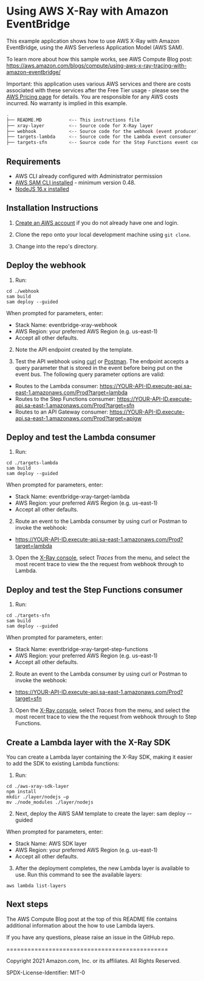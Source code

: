 # Using AWS X-Ray with Amazon EventBridge

This example application shows how to use AWS X-Ray with Amazon EventBridge, using the AWS Serverless Application Model (AWS SAM).

To learn more about how this sample works, see AWS Compute Blog post: https://aws.amazon.com/blogs/compute/using-aws-x-ray-tracing-with-amazon-eventbridge/

Important: this application uses various AWS services and there are costs associated with these services after the Free Tier usage - please see the [AWS Pricing page](https://aws.amazon.com/pricing/) for details. You are responsible for any AWS costs incurred. No warranty is implied in this example.

```bash
.
├── README.MD          <-- This instructions file
├── xray-layer         <-- Source code for X-Ray layer
├── webhook            <-- Source code for the webhook (event producer)
├── targets-lambda     <-- Source code for the Lambda event consumer
├── targets-sfn        <-- Source code for the Step Functions event consumer
```

## Requirements

* AWS CLI already configured with Administrator permission
* [AWS SAM CLI installed](https://docs.aws.amazon.com/serverless-application-model/latest/developerguide/serverless-sam-cli-install.html) - minimum version 0.48.
* [NodeJS 16.x installed](https://nodejs.org/en/download/)

## Installation Instructions

1. [Create an AWS account](https://portal.aws.amazon.com/gp/aws/developer/registration/index.html) if you do not already have one and login.

1. Clone the repo onto your local development machine using `git clone`.

1. Change into the repo's directory.

## Deploy the webhook

1. Run:

```
cd ./webhook
sam build
sam deploy --guided
```
When prompted for parameters, enter:
- Stack Name: eventbridge-xray-webhook
- AWS Region: your preferred AWS Region (e.g. us-east-1)
- Accept all other defaults.

2. Note the API endpoint created by the template.

3. Test the API webhook using [curl](https://curl.se/) or [Postman](https://www.postman.com/). The endpoint accepts a query parameter that is stored in the event before being put on the event bus. The following query parameter options are valid:

- Routes to the Lambda consumer: https://YOUR-API-ID.execute-api.sa-east-1.amazonaws.com/Prod?target=lambda
- Routes to the Step Functions consumer: https://YOUR-API-ID.execute-api.sa-east-1.amazonaws.com/Prod?target=sfn
- Routes to an API Gateway consumer: https://YOUR-API-ID.execute-api.sa-east-1.amazonaws.com/Prod?target=apigw

## Deploy and test the Lambda consumer

1. Run:

```
cd ./targets-lambda
sam build
sam deploy --guided
```
When prompted for parameters, enter:
- Stack Name: eventbridge-xray-target-lambda
- AWS Region: your preferred AWS Region (e.g. us-east-1)
- Accept all other defaults.

2. Route an event to the Lambda consumer by using curl or Postman to invoke the webhook:

- https://YOUR-API-ID.execute-api.sa-east-1.amazonaws.com/Prod?target=lambda

3. Open the [X-Ray console](console.aws.amazon.com/xray/home), select *Traces* from the menu, and select the most recent trace to view the the request from webhook through to Lambda.

## Deploy and test the Step Functions consumer

1. Run:

```
cd ./targets-sfn
sam build
sam deploy --guided
```
When prompted for parameters, enter:
- Stack Name: eventbridge-xray-target-step-functions
- AWS Region: your preferred AWS Region (e.g. us-east-1)
- Accept all other defaults.

2. Route an event to the Lambda consumer by using curl or Postman to invoke the webhook:

- https://YOUR-API-ID.execute-api.sa-east-1.amazonaws.com/Prod?target=sfn

3. Open the [X-Ray console](console.aws.amazon.com/xray/home), select *Traces* from the menu, and select the most recent trace to view the the request from webhook through to Step Functions.

## Create a Lambda layer with the X-Ray SDK

You can create a Lambda layer containing the X-Ray SDK, making it easier to add the SDK to existing Lambda functions:

1. Run:

```
cd ./aws-xray-sdk-layer
npm install
mkdir ./layer/nodejs –p
mv ./node_modules ./layer/nodejs
```
2.	Next, deploy the AWS SAM template to create the layer:
sam deploy --guided

When prompted for parameters, enter:
- Stack Name: AWS SDK layer
- AWS Region: your preferred AWS Region (e.g. us-east-1)
- Accept all other defaults.

3.	After the deployment completes, the new Lambda layer is available to use. Run this command to see the available layers:

```
aws lambda list-layers
```

## Next steps

The AWS Compute Blog post at the top of this README file contains additional information about the how to use Lambda layers.

If you have any questions, please raise an issue in the GitHub repo.

==============================================

Copyright 2021 Amazon.com, Inc. or its affiliates. All Rights Reserved.

SPDX-License-Identifier: MIT-0
